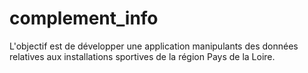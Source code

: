 # complement_info

L'objectif est de développer une application manipulants des données relatives aux installations sportives de la région Pays de la Loire.
